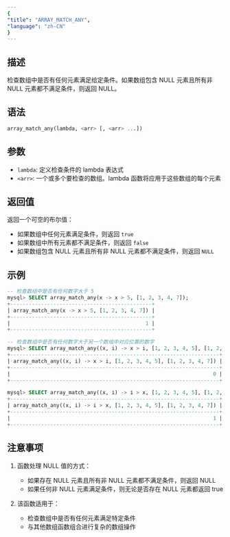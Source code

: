 ```yaml
---
{
"title": "ARRAY_MATCH_ANY",
"language": "zh-CN"
}
---
```


<!--  Licensed to the Apache Software Foundation (ASF) under one or more contributor license agreements.  See the NOTICE file distributed with this work for additional information regarding copyright ownership.  The ASF licenses this file to you under the Apache License, Version 2.0 (the "License"); you may not use this file except in compliance with the License.  You may obtain a copy of the License at
  http://www.apache.org/licenses/LICENSE-2.0
Unless required by applicable law or agreed to in writing, software distributed under the License is distributed on an "AS IS" BASIS, WITHOUT WARRANTIES OR CONDITIONS OF ANY KIND, either express or implied.  See the License for the specific language governing permissions and limitations under the License. -->

## 描述

检查数组中是否有任何元素满足给定条件。如果数组包含 NULL 元素且所有非 NULL 元素都不满足条件，则返回 NULL。

## 语法

```sql
array_match_any(lambda, <arr> [, <arr> ...])
```

## 参数

- `lambda`: 定义检查条件的 lambda 表达式
- `<arr>`: 一个或多个要检查的数组。lambda 函数将应用于这些数组的每个元素

## 返回值

返回一个可空的布尔值：
- 如果数组中任何元素满足条件，则返回 `true`
- 如果数组中所有元素都不满足条件，则返回 `false`
- 如果数组包含 NULL 元素且所有非 NULL 元素都不满足条件，则返回 `NULL`

## 示例

```sql
-- 检查数组中是否有任何数字大于 5
mysql> SELECT array_match_any(x -> x > 5, [1, 2, 3, 4, 7]);
+----------------------------------------------+
| array_match_any(x -> x > 5, [1, 2, 3, 4, 7]) |
+----------------------------------------------+
|                                            1 |
+----------------------------------------------+

-- 检查数组中是否有任何数字大于另一个数组中对应位置的数字
mysql> SELECT array_match_any((x, i) -> x > i, [1, 2, 3, 4, 5], [1, 2, 3, 4, 7]);
+--------------------------------------------------------------------+
| array_match_any((x, i) -> x > i, [1, 2, 3, 4, 5], [1, 2, 3, 4, 7]) |
+--------------------------------------------------------------------+
|                                                                  0 |
+--------------------------------------------------------------------+

mysql> SELECT array_match_any((x, i) -> i > x, [1, 2, 3, 4, 5], [1, 2, 3, 4, 7]);
+--------------------------------------------------------------------+
| array_match_any((x, i) -> i > x, [1, 2, 3, 4, 5], [1, 2, 3, 4, 7]) |
+--------------------------------------------------------------------+
|                                                                  1 |
+--------------------------------------------------------------------+
```

## 注意事项

1. 函数处理 NULL 值的方式：
   - 如果存在 NULL 元素且所有非 NULL 元素都不满足条件，则返回 NULL
   - 如果任何非 NULL 元素满足条件，则无论是否存在 NULL 元素都返回 true

2. 该函数适用于：
   - 检查数组中是否有任何元素满足特定条件
   - 与其他数组函数组合进行复杂的数组操作